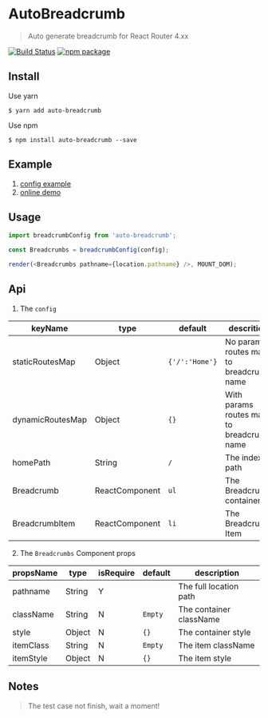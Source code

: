 # AutoBreadcrumb
> Auto generate breadcrumb for React Router 4.xx  

[![Build Status](https://travis-ci.org/likun7981/auto-breadcrumb.svg?branch=master)](https://travis-ci.org/likun7981/auto-breadcrumb)
[![npm package](https://img.shields.io/npm/v/auto-breadcrumb.svg)](https://www.npmjs.com/package/auto-breadcrumb)

## Install  

Use yarn
```
$ yarn add auto-breadcrumb
```
  
Use npm
```
$ npm install auto-breadcrumb --save
```
## Example
1. [config example](https://github.com/likun7981/auto-breadcrumb/blob/master/demo/RecursivePaths.js#L6-L10)
2. [online demo](https://likun7981.github.io/auto-breadcrumb/)

## Usage
```javascript
import breadcrumbConfig from 'auto-breadcrumb';

const Breadcrumbs = breadcrumbConfig(config);

render(<Breadcrumbs pathname={location.pathname} />, MOUNT_DOM);
```
## Api
1. The `config`

keyName | type | default | descrition
--------|------|---------|-----------
staticRoutesMap | Object | `{'/':'Home'}` | No params routes map to breadcrumb name
dynamicRoutesMap | Object | `{}` | With params routes map to breadcrumb name
homePath | String | `/` | The index path
Breadcrumb | ReactComponent | `ul` | The Breadcrumb container
BreadcrumbItem | ReactComponent | `li` | The Breadcrumb Item 
  
2. The `Breadcrumbs` Component props

propsName | type | isRequire | default | description
----------|------|-----------|---------|------------
 pathname | String | Y |  | The full location path
 className | String | N | `Empty` |The container className
 style | Object | N | `{}`|The container style
 itemClass | String | N | `Empty` |The item className
 itemStyle | Object | N | `{}`|The item style

## Notes
> The test case not finish, wait a moment!
